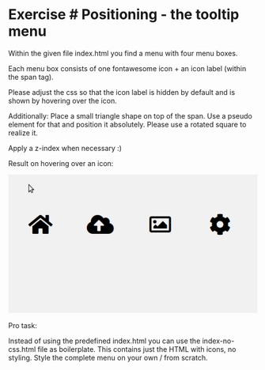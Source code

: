 # Exercise # Positioning - the tooltip menu

Within the given file index.html you find a menu with four menu boxes.

Each menu box consists of one fontawesome icon + an icon label (within the span tag).

Please adjust the css so that the icon label is hidden by default and is shown by hovering over the icon.

Additionally: Place a small triangle shape on top of the span. Use a pseudo element for that and position it absolutely. Please use a rotated square to realize it.

Apply a z-index when necessary :)

Result on hovering over an icon:

![Preview](result.gif)

Pro task:

Instead of using the predefined index.html you can use the index-no-css.html file as boilerplate. This contains just the HTML with icons, no styling. Style the complete menu on your own / from scratch.
